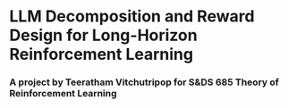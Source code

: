 # LLM Decomposition and Reward Design for Long-Horizon Reinforcement Learning
### A project by Teeratham Vitchutripop for S&DS 685 Theory of Reinforcement Learning

